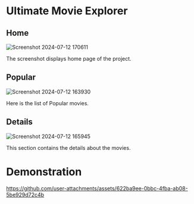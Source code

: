 # Ultimate Movie Explorer

## Home

![Screenshot 2024-07-12 170611](https://github.com/user-attachments/assets/f3a68c29-877d-4289-b850-6f7568d1fc00)

The screenshot displays home page of the project.

## Popular

![Screenshot 2024-07-12 163930](https://github.com/user-attachments/assets/0b10879d-e526-47d1-8f1a-2dba47751230)

Here is the list of Popular movies.

## Details

![Screenshot 2024-07-12 165945](https://github.com/user-attachments/assets/d05add22-e570-45d6-bb19-d76a7d33475b)

This section contains the details about the movies.

# Demonstration

https://github.com/user-attachments/assets/622ba9ee-0bbc-4fba-ab08-5be929d72c4b
